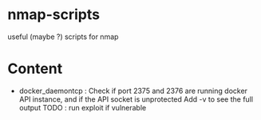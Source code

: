 # nmap-scripts
useful (maybe ?) scripts for nmap

# Content
- docker_daemontcp : Check if port 2375 and 2376 are running docker API instance, and if the API socket is unprotected
  Add -v to see the full output
  TODO : run exploit if vulnerable

